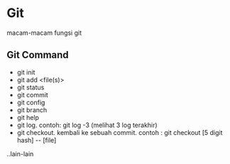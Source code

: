 # Git
macam-macam fungsi git

## Git Command
* git init
* git add <file(s)>
* git status
* git commit
* git config
* git branch
* git help
* git log. contoh: git log -3 (melihat 3 log terakhir)
* git checkout. kembali ke sebuah commit. contoh : git checkout [5 digit hash] -- [file]

..lain-lain
